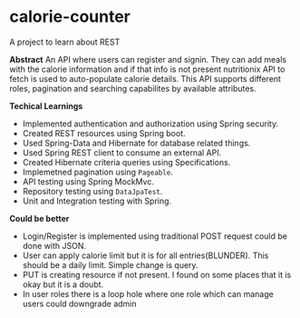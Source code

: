 # calorie-counter
A project to learn about REST

**Abstract**
An API where users can register and signin. They can add meals with the calorie information and if that info is not present nutritionix API to fetch 
is used to auto-populate calorie details. This API supports different roles, pagination and searching capabilites by available attributes.

**Techical Learnings**
* Implemented authentication and authorization using Spring security.
* Created REST resources using Spring boot.
* Used Spring-Data and Hibernate for database related things.
* Used Spring REST client to consume an external API.
* Created Hibernate criteria queries using Specifications. 
* Implemetned pagination using `Pageable`.
* API testing using Spring MockMvc.
* Repository testing using `DataJpaTest`.
* Unit and Integration testing with Spring.

**Could be better**
* Login/Register is implemented using traditional POST request could be done with JSON.
* User can apply calorie limit but it is for all entries(BLUNDER). This should be a daily limit. Simple change is query.
* PUT is creating resource if not present. I found on some places that it is okay but it is a doubt.
* In user roles there is a loop hole where one role which can manage users could downgrade admin
